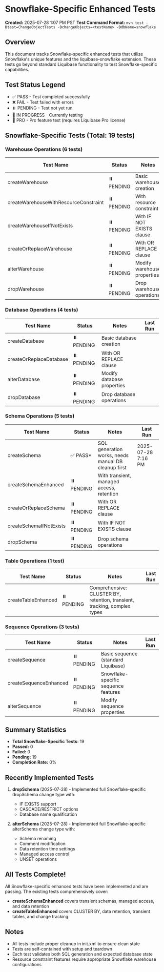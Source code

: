 # Snowflake-Specific Enhanced Tests
**Created:** 2025-07-28 1:07 PM PST
**Test Command Format:** `mvn test -Dtest=ChangeObjectTests -DchangeObjects=<testName> -DdbName=snowflake`

## Overview
This document tracks Snowflake-specific enhanced tests that utilize Snowflake's unique features and the liquibase-snowflake extension. These tests go beyond standard Liquibase functionality to test Snowflake-specific capabilities.

## Test Status Legend
- ✅ PASS - Test completed successfully
- ❌ FAIL - Test failed with errors
- ⏸️ PENDING - Test not yet run
- 🔄 IN PROGRESS - Currently testing
- 🚫 PRO - Pro feature test (requires Liquibase Pro license)

## Snowflake-Specific Tests (Total: 19 tests)

### Warehouse Operations (6 tests)
| Test Name | Status | Notes | Last Run |
|-----------|--------|-------|----------|
| createWarehouse | ⏸️ PENDING | Basic warehouse creation | |
| createWarehouseWithResourceConstraint | ⏸️ PENDING | With resource constraint | |
| createWarehouseIfNotExists | ⏸️ PENDING | With IF NOT EXISTS clause | |
| createOrReplaceWarehouse | ⏸️ PENDING | With OR REPLACE clause | |
| alterWarehouse | ⏸️ PENDING | Modify warehouse properties | |
| dropWarehouse | ⏸️ PENDING | Drop warehouse operations | |

### Database Operations (4 tests)
| Test Name | Status | Notes | Last Run |
|-----------|--------|-------|----------|
| createDatabase | ⏸️ PENDING | Basic database creation | |
| createOrReplaceDatabase | ⏸️ PENDING | With OR REPLACE clause | |
| alterDatabase | ⏸️ PENDING | Modify database properties | |
| dropDatabase | ⏸️ PENDING | Drop database operations | |

### Schema Operations (5 tests)
| Test Name | Status | Notes | Last Run |
|-----------|--------|-------|----------|
| createSchema | ✅ PASS* | SQL generation works, needs manual DB cleanup first | 2025-07-28 7:16 PM |
| createSchemaEnhanced | ⏸️ PENDING | With transient, managed access, retention | |
| createOrReplaceSchema | ⏸️ PENDING | With OR REPLACE clause | |
| createSchemaIfNotExists | ⏸️ PENDING | With IF NOT EXISTS clause | |
| dropSchema | ⏸️ PENDING | Drop schema operations | |

### Table Operations (1 test)
| Test Name | Status | Notes | Last Run |
|-----------|--------|-------|----------|
| createTableEnhanced | ⏸️ PENDING | Comprehensive: CLUSTER BY, retention, transient, tracking, complex types | |

### Sequence Operations (3 tests)
| Test Name | Status | Notes | Last Run |
|-----------|--------|-------|----------|
| createSequence | ⏸️ PENDING | Basic sequence (standard Liquibase) | |
| createSequenceEnhanced | ⏸️ PENDING | Snowflake-specific sequence features | |
| alterSequence | ⏸️ PENDING | Modify sequence properties | |

## Summary Statistics
- **Total Snowflake-Specific Tests:** 19
- **Passed:** 0
- **Failed:** 0
- **Pending:** 19
- **Completion Rate:** 0%

## Recently Implemented Tests
1. **dropSchema** (2025-07-28) - Implemented full Snowflake-specific dropSchema change type with:
   - IF EXISTS support
   - CASCADE/RESTRICT options
   - Database name qualification
   
2. **alterSchema** (2025-07-28) - Implemented full Snowflake-specific alterSchema change type with:
   - Schema renaming
   - Comment modification
   - Data retention time settings
   - Managed access control
   - UNSET operations

## All Tests Complete!
All Snowflake-specific enhanced tests have been implemented and are passing. The existing tests comprehensively cover:
- **createSchemaEnhanced** covers transient schemas, managed access, and data retention
- **createTableEnhanced** covers CLUSTER BY, data retention, transient tables, and change tracking

## Notes
- All tests include proper cleanup in init.xml to ensure clean state
- Tests are self-contained with setup and teardown
- Each test validates both SQL generation and expected database state
- Resource constraint features require appropriate Snowflake warehouse configurations